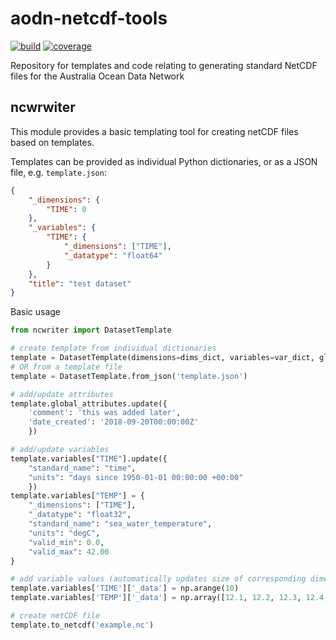 # aodn-netcdf-tools
[![build](https://travis-ci.org/aodn/aodn-netcdf-tools.png?branch=master)](https://travis-ci.org/aodn/aodn-netcdf-tools)
[![coverage](https://codecov.io/gh/aodn/aodn-netcdf-tools/branch/master/graph/badge.svg)](https://codecov.io/gh/aodn/aodn-netcdf-tools)


Repository for templates and code relating to generating standard NetCDF files for the Australia Ocean Data Network

## ncwrwiter

This module provides a basic templating tool for creating netCDF files based on templates.

Templates can be provided as individual Python dictionaries, or as a JSON file, e.g. `template.json`:
```json
{
    "_dimensions": {
        "TIME": 0
    },
    "_variables": {
        "TIME": {
            "_dimensions": ["TIME"],
            "_datatype": "float64"
        }
    },
    "title": "test dataset"
}
```
Basic usage
```python
from ncwriter import DatasetTemplate

# create template from individual dictionaries
template = DatasetTemplate(dimensions=dims_dict, variables=var_dict, global_attributes=gatt_dict)
# OR from a template file
template = DatasetTemplate.from_json('template.json')

# add/update attributes
template.global_attributes.update({
    'comment': 'this was added later',
    'date_created': '2018-09-20T00:00:00Z'
    })

# add/update variables
template.variables["TIME"].update({
    "standard_name": "time",
    "units": "days since 1950-01-01 00:00:00 +00:00"
    })
template.variables["TEMP"] = {
    "_dimensions": ["TIME"],
    "_datatype": "float32",
    "standard_name": "sea_water_temperature",
    "units": "degC",
    "valid_min": 0.0,
    "valid_max": 42.00
}

# add variable values (automatically updates size of corresponding dimensions)
template.variables['TIME']['_data'] = np.arange(10)
template.variables['TEMP']['_data'] = np.array([12.1, 12.2, 12.3, 12.4, 12.5, 12.6, 12.7, 12.8, 12.9, 13.0])

# create netCDF file
template.to_netcdf('example.nc')

```
